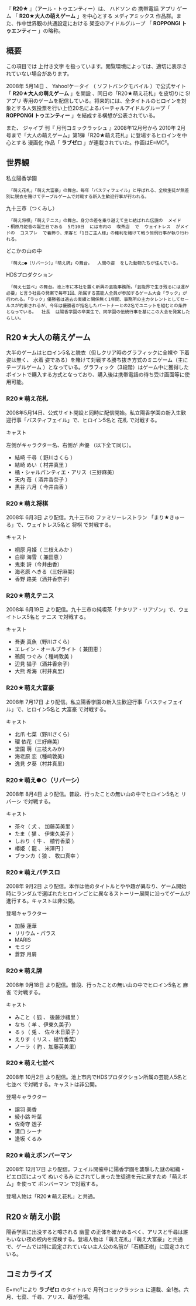 『 **R20★** 』（アール・トゥエンティー）は、  ハドソン  の  携帯電話  アプリ  ゲーム  「 **R20★大人の萌えゲーム**
」を中心とする  メディアミックス  作品群。また、作中世界観の共通設定における  架空のアイドルグループ  「 **ROPPONGI トゥエンティー**
」の略称。

##  概要  

この項目では  上付き文字  を扱っています。閲覧環境によっては、適切に表示されていない場合があります。

2008年  5月14日  、  Yahoo!ケータイ  （  ソフトバンクモバイル  ）で公式サイト「 **R20★大人の萌えゲーム** 」を開設
  、同日の「R20★萌え花札」を皮切りに  S!アプリ
専用のゲームを配信している。将来的には、全タイトルのヒロインを対象とする人気投票を行い上位20名によるバーチャルアイドルグループ「 **ROPPONGI
トゥエンティー** 」を結成する構想が公表されている。

また、  ジャイブ  刊『  月刊コミックラッシュ  』2008年12月号から  2010年
2月号まで「大人の萌えゲーム」第1弾「R20★萌え花札」に登場するヒロインを中心とする  漫画化  作品「 **ラブゼロ**
」が連載されていた。作画はE=MC²。

##  世界観  

私立陽香学園

     「萌え花札」「萌え大富豪」の舞台。毎年「バスティフェイル」と呼ばれる、全校生徒が無差別に脱衣を賭けてテーブルゲームで対戦する新入生歓迎行事が行われる。 

九十三市（つくみし）

     「萌え将棋」「萌えテニス」の舞台。身分の差を乗り越えて主と結ばれた伝説の  メイド  ・桐原月姫音の誕生日である  5月10日  には市内の  喫茶店  で  ウェイトレス  がメイドの  コスプレ  で着飾り、来客と「1日ご主人様」の権利を賭けて戦う恒例行事が執り行われる。 

どこかの山の中

     「萌え○●（リバーシ）」「萌え牌」の舞台。  人間の姿  をした動物たちが住んでいる。 

HDSプロダクション

     「萌え七並べ」の舞台。池上市に本社を置く新興の芸能事務所。「芸能界で生き残るには運が必要」と言う社長の発案で毎年1回、所属する芸能人全員が参加するゲーム大会「ラック」が行われる。「ラック」優勝者は過去の実績と関係無く1年間、事務所の主力タレントとしてセールスが約束されるが、今年は優勝者が指名したパートナーとの2名でユニットを組むとの条件となっている。  社長  は陽香学園の卒業生で、同学園の伝統行事を基にこの大会を発案したらしい。 

##  R20★大人の萌えゲーム  

大半のゲームはヒロイン5名と脱衣（但しクリア時のグラフィックに全裸や  下着  姿は無く、  水着
姿である）を賭けて対戦する勝ち抜き方式のミニゲーム（主に  テーブルゲーム
）となっている。グラフィック（3段階）はゲーム中に獲得したポイントで購入する方式となっており、購入後は携帯電話の待ち受け画面等に使用可能。

###  R20★萌え花札  

2008年5月14日、公式サイト開設と同時に配信開始。私立陽香学園の新入生歓迎行事「バスティフェイル」で、ヒロイン5名と  花札  で対戦する。

キャスト

左側がキャラクター名、右側が  声優  （以下全て同じ）。

  * 結崎 千尋（  野川さくら  ） 
  * 結崎 めい（  村井真里  ） 
  * 橘・シャルパンティエ・アリス（三好麻美） 
  * 天内 苺（  酒井香奈子  ） 
  * 黒谷 六月（  今井由香  ） 

###  R20★萌え将棋  

2008年  6月3日  より配信。九十三市の  ファミリーレストラン  「まり★きゅーる」で、ウェイトレス5名と  将棋  で対戦する。

キャスト

  * 桐原 月姫（  三枝えみか  ） 
  * 白柳 海雪（  兼田恵  ） 
  * 鬼束 詩（今井由香） 
  * 海老原 へきる（三好麻美） 
  * 香野 路美（酒井香奈子） 

###  R20★萌えテニス  

2008年  6月19日  より配信。九十三市の純喫茶「ナタリア・リアゾン」で、ウェイトレス5名と  テニス  で対戦する。

キャスト

  * 吾妻 真魚（野川さくら） 
  * エレイン・オールブライト（  兼田恵  ） 
  * 鵜飼 つぐみ（  種﨑敦美  ） 
  * 辺見 猫子（酒井香奈子） 
  * 大熊 希海（村井真里） 

###  R20★萌え大富豪  

2008年  7月17日  より配信。私立陽香学園の新入生歓迎行事「バスティフェイル」で、ヒロイン5名と  大富豪  で対戦する。

キャスト

  * 北爪 七菜（野川さくら） 
  * 瑠 依花（三好麻美） 
  * 堂園 萌（三枝えみか） 
  * 海老原 恋（種﨑敦美） 
  * 逸見 夕葵（村井真里） 

###  R20★萌え●○（リバーシ）  

2008年  8月4日  より配信。普段、行ったことの無い山の中でヒロイン5名と  リバーシ  で対戦する。

キャスト

  * 茶々（  犬  、  加藤英美里  ） 
  * たま（  猫  、  伊東久美子  ） 
  * しおり（  牛  、  植竹香菜  ） 
  * 椿姫（  龍  、  米澤円  ） 
  * ブランカ（  狼  、  牧口真幸  ） 

###  R20★萌えパチスロ  

2008年  9月2日
より配信。本作は他のタイトルとやや趣が異なり、ゲーム開始時にランダムで選ばれたヒロインごとに異なるストーリー展開に沿ってゲームが進行する。キャストは非公開。

登場キャラクター

  * 加藤 蓮華 
  * リリウム・パラス 
  * MARIS 
  * モミジ 
  * 蒼野 月屑 

###  R20★萌え牌  

2008年  9月18日  より配信。普段、行ったことの無い山の中でヒロイン5名と  麻雀  で対戦する。

キャスト

  * みこと（  狐  、  後藤沙緒里  ） 
  * なち（  羊  、伊東久美子） 
  * るぅ（  兎  、  佐々木日菜子  ） 
  * えりす（  リス  、植竹香菜） 
  * ノーラ（  豹  、加藤英美里） 

###  R20★萌え七並べ  

2008年  10月2日  より配信。池上市内でHDSプロダクション所属の芸能人5名と  七並べ  で対戦する。キャストは非公開。

登場キャラクター

  * 譲羽 美香 
  * 綾小路 叶葉 
  * 佐奇守 透子 
  * 溝口 シーナ 
  * 逢坂 くるみ 

###  R20★萌えボンバーマン  

2008年  12月17日  より配信。フェイル開催中に陽香学園を襲撃した謎の組織・ピエロ団によって  ぬいぐるみ
にされてしまった生徒達を元に戻すため「萌えボム」を使って  ボンバーマン  で対戦する。

登場人物は「R20★萌え花札」と共通。

##  R20☆萌え小説  

陽香学園に出没すると噂される  幽霊
の正体を確かめるべく、アリスと千尋は誰もいない夜の校内を探検する。登場人物は「萌え花札」「萌え大富豪」と共通で、ゲームでは特に設定されていない主人公の名前が「石橋正樹」に固定されている。

##  コミカライズ  

E=mc²により **ラブゼロ** のタイトルで  月刊コミックラッシュ  に連載、全1巻。六月、七菜、千尋、アリス、苺が登場。

